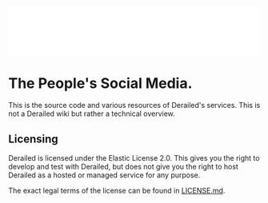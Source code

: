 ![Derailed](./app/static/derailed-text.svg)

# The People's Social Media.

This is the source code and various resources of Derailed's services.
This is not a Derailed wiki but rather a technical overview.


## Licensing

Derailed is licensed under the Elastic License 2.0. This gives you the right to develop and test with Derailed, but does not give you the right to host Derailed as a hosted or managed service for any purpose.

The exact legal terms of the license can be found in [LICENSE.md](./LICENSE.md).
